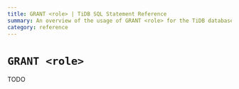 ```yaml
---
title: GRANT <role> | TiDB SQL Statement Reference
summary: An overview of the usage of GRANT <role> for the TiDB database.
category: reference
---
```


# `GRANT <role>`

TODO